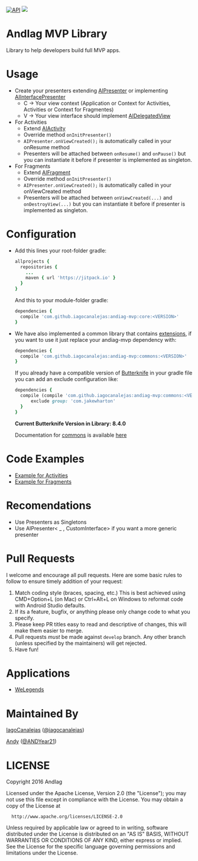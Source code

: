 [![API](https://img.shields.io/badge/API-9%2B-blue.svg?style=flat)](https://android-arsenal.com/api?level=9)
[![](https://jitpack.io/v/iagocanalejas/andiag-mvp.svg)](https://jitpack.io/#iagocanalejas/andiag-mvp)

AndIag MVP Library
=========
Library to help developers build full MVP apps.

# Usage
  - Create your presenters extending [AIPresenter](core/src/main/java/com/andiag/core/presenters/AIPresenter.java) or implementing [AIInterfacePresenter](core/src/main/java/com/andiag/core/presenters/AIInterfacePresenter.java)
      - C -> Your view context (Application or Context for Activities, Activities or Context for Fragmentes)
      - V -> Your view interface should implement [AIDelegatedView](core/src/main/java/com/andiag/core/views/AIDelegatedView.java)
  - For Activities
      - Extend [AIActivity](core/src/main/java/com/andiag/core/views/AIActivity.java)
      - Override method ``` onInitPresenter() ```
      - ``` AIPresenter.onViewCreated(); ``` is automatically called in your onResume method
      - Presenters will be attached between ```onResume()``` and ```onPause()``` but you can instantiate it before if presenter is implemented as singleton.
  - For Fragments
      - Extend [AIFragment](core/src/main/java/com/andiag/core/views/AIFragment.java)
      - Override method ``` onInitPresenter() ```
      - ``` AIPresenter.onViewCreated(); ``` is automatically called in your onViewCreated method
      - Presenters will be attached between ```onViewCreated(...)``` and ```onDestroyView(...)``` but you can instantiate it before if presenter is implemented as singleton.

# Configuration
  - Add this lines your root-folder gradle:
    ```ruby
    allprojects {
      repositories {
        ...
        maven { url 'https://jitpack.io' }
      }
    }
    ```
    And this to your module-folder gradle:
    ```ruby
    dependencies {
      compile 'com.github.iagocanalejas:andiag-mvp:core:<VERSION>'
    }
    ```

  - We have also implemented a common library that contains [extensions](docs/COMMONS.md), if you want to use it just replace your andiag-mvp dependency with:
    ```ruby
    dependencies {
      compile 'com.github.iagocanalejas:andiag-mvp:commons:<VERSION>'
    }
    ```

    If you already have a compatible version of [Butterknife](https://github.com/JakeWharton/butterknife) in your gradle file you can add an exclude configuration like:
    ```ruby
    dependencies {
      compile (compile 'com.github.iagocanalejas:andiag-mvp:commons:<VERSION>'){
          exclude group: 'com.jakewharton'
      }
    }
    ```
    **Current Butterknife Version in Library: 8.4.0**
    
    Documentation for [commons](docs/COMMONS.md) is available [here](docs/COMMONS.md)

# Code Examples
  - [Example for Activities](docs/example_activities.md)
  - [Example for Fragments](docs/example_fragments.md)
  
# Recomendations
  - Use Presenters as Singletons
  - Use AIPresenter< _ , CustomInterface> if you want a more generic presenter

# Pull Requests
I welcome and encourage all pull requests. Here are some basic rules to follow to ensure timely addition of your request:
  1. Match coding style (braces, spacing, etc.) This is best achieved using CMD+Option+L (on Mac) or Ctrl+Alt+L on Windows to reformat code with Android Studio defaults.
  2. If its a feature, bugfix, or anything please only change code to what you specify.
  3. Please keep PR titles easy to read and descriptive of changes, this will make them easier to merge.
  4. Pull requests _must_ be made against `develop` branch. Any other branch (unless specified by the maintainers) will get rejected.
  5. Have fun!

# Applications
  - [WeLegends](https://github.com/AndIag/WeLegends)
  
# Maintained By
[IagoCanalejas](https://github.com/iagocanalejas) ([@iagocanalejas](https://twitter.com/Iagocanalejas))

[Andy](https://github.com/andy135) ([@ANDYear21](https://twitter.com/ANDYear21))


  LICENSE
============
  Copyright 2016 AndIag

  Licensed under the Apache License, Version 2.0 (the "License");
  you may not use this file except in compliance with the License.
  You may obtain a copy of the License at

      http://www.apache.org/licenses/LICENSE-2.0

  Unless required by applicable law or agreed to in writing, software
  distributed under the License is distributed on an "AS IS" BASIS,
  WITHOUT WARRANTIES OR CONDITIONS OF ANY KIND, either express or implied.
  See the License for the specific language governing permissions and
  limitations under the License.

